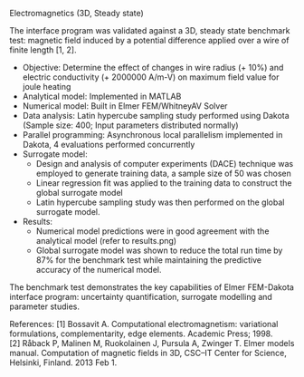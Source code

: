 Electromagnetics (3D, Steady state)

The interface program was validated against a 3D, steady state benchmark test: magnetic field induced by a potential difference applied over a wire of finite length [1, 2].  

- Objective: Determine the effect of changes in wire radius (+ 10%) and electric conductivity (+ 2000000 A/m-V) on maximum field value for joule heating
- Analytical model: Implemented in MATLAB
- Numerical model: Built in Elmer FEM/WhitneyAV Solver
- Data analysis: Latin hypercube sampling study performed using Dakota (Sample size: 400; Input parameters distributed normally)
- Parallel programming: Asynchronous local parallelism implemented in Dakota, 4 evaluations performed concurrently
- Surrogate model: 
    - Design and analysis of computer experiments (DACE) technique was employed to generate training data, a sample size of 50 was chosen  
    - Linear regression fit was applied to the training data to construct the global surrogate model
    - Latin hypercube sampling study was then performed on the global surrogate model. 
- Results:
    - Numerical model predictions were in good agreement with the analytical model (refer to results.png)
    - Global surrogate model was shown to reduce the total run time by 87% for the benchmark test while maintaining the predictive accuracy of the numerical model.
    
The benchmark test demonstrates the key capabilities of Elmer FEM-Dakota interface program: uncertainty quantification, surrogate modelling and parameter studies. 


References:
[1] Bossavit A. Computational electromagnetism: variational formulations, complementarity, edge elements. Academic Press; 1998.  
[2] Råback P, Malinen M, Ruokolainen J, Pursula A, Zwinger T. Elmer models manual. Computation of magnetic fields in 3D, CSC–IT Center for Science, Helsinki, Finland. 2013 Feb 1.  
